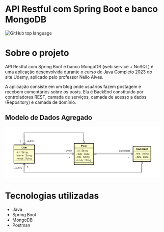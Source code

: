# API Restful com Spring Boot e banco MongoDB

![GitHub top language](https://img.shields.io/github/languages/top/tarcisioalvesleop/workshop-spring-boot-mongodb)


# Sobre o projeto
API Restful com Spring Boot e banco MongoDB (web service + NoSQL) é uma aplicação desenvolvida durante o curso de Java Completo 2023 do site Udemy, aplicado pelo professor Nelio Alves.

A aplicação consiste em um blog onde usuários fazem postagem e recebem comentários sobre os posts. Ela é BackEnd constituído por controladores REST, camada de serviços, camada de acesso a dados (Repository) e camada de domínio.

## Modelo de Dados Agregado
![modeloAgregado](assets/Modelo.png)

# Tecnologias utilizadas
- Java
- Spring Boot
- MongoDB
- Postman
